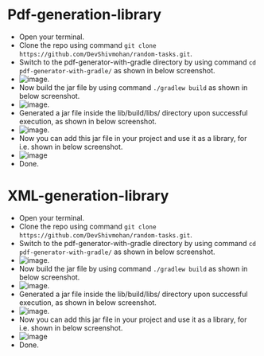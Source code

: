 # Pdf-generation-library

- Open your terminal.
- Clone the repo using command `git clone https://github.com/DevShivmohan/random-tasks.git`.
- Switch to the pdf-generator-with-gradle directory by using command `cd pdf-generator-with-gradle/` as shown in below screenshot.
- ![image](https://github.com/DevShivmohan/random-tasks/assets/72655528/37111fe2-4a82-4900-9a9a-e88a87a9522c).
- Now build the jar file by using command `./gradlew build` as shown in below screenshot.
- ![image](https://github.com/DevShivmohan/random-tasks/assets/72655528/13ce4b5d-cefc-4cc0-850f-b1d2958b398a).
- Generated a jar file inside the lib/build/libs/ directory upon successful execution, as shown in below screenshot.
- ![image](https://github.com/DevShivmohan/random-tasks/assets/72655528/fe80a9d9-5a78-4dce-a93c-cbfa76cf46a6).
- Now you can add this jar file in your project and use it as a library, for i.e. shown in below screenshot.
- ![image](https://github.com/DevShivmohan/random-tasks/assets/72655528/1989c152-1b43-4f6f-b4a4-a4b6d27603b6)
- Done.


# XML-generation-library
- Open your terminal.
- Clone the repo using command `git clone https://github.com/DevShivmohan/random-tasks.git`.
- Switch to the pdf-generator-with-gradle directory by using command `cd pdf-generator-with-gradle/` as shown in below screenshot.
- ![image](https://github.com/DevShivmohan/random-tasks/assets/72655528/37111fe2-4a82-4900-9a9a-e88a87a9522c).
- Now build the jar file by using command `./gradlew build` as shown in below screenshot.
- ![image](https://github.com/DevShivmohan/random-tasks/assets/72655528/13ce4b5d-cefc-4cc0-850f-b1d2958b398a).
- Generated a jar file inside the lib/build/libs/ directory upon successful execution, as shown in below screenshot.
- ![image](https://github.com/DevShivmohan/random-tasks/assets/72655528/fe80a9d9-5a78-4dce-a93c-cbfa76cf46a6).
- Now you can add this jar file in your project and use it as a library, for i.e. shown in below screenshot.
- ![image](https://github.com/DevShivmohan/random-tasks/assets/72655528/132151bc-358c-486c-a18c-e6ba6c396458)
- Done.
